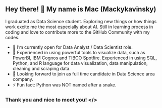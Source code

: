 ## Hey there! 👋 My name is Mac (Mackykavinsky)

<!--
**MackyKavinsky/MackyKavinsky** is a ✨ _special_ ✨ repository because its `README.md` (this file) appears on your GitHub profile. -->

I graduated as Data Science student. Exploring new things or how things work excite me the most especially about AI. Still in learning process in coding and love to contribute more to the GitHub Community with my codes.

- 🔭 I’m currently open for Data Analyst / Data Scientist role.
- 🌱 Experienced in using powerful tools to visualize data, such as PowerBI, IBM Cognos and TIBCO Spotfire. Experienced in using SQL, Python, and R language for data visualization, data manipulation, cleaning and scraping data. 
- 💬 Looking forward to join as full time candidate in Data Science area company.
- ⚡ Fun fact: Python was NOT named after a snake. 

### Thank you and nice to meet you! </>
 
 
  
